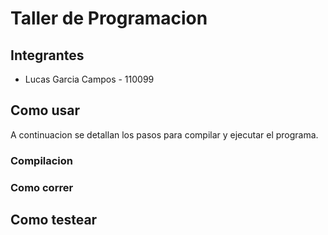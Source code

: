 # Taller de Programacion

## Integrantes

- Lucas Garcia Campos - 110099

## Como usar 

A continuacion se detallan los pasos para compilar y ejecutar el programa.

### Compilacion

### Como correr

## Como testear